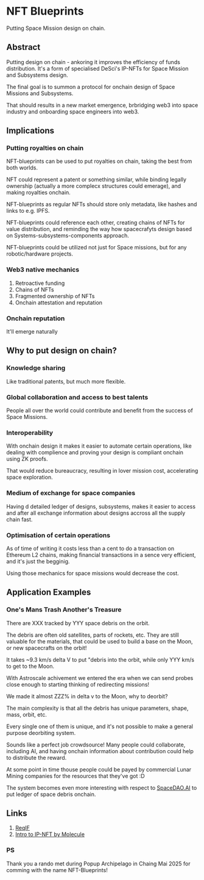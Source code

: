 # NFT Blueprints

Putting Space Mission design on chain.

## Abstract

Putting design on chain - ankoring it improves the efficiency of funds distribution. It's a form of specialised DeSci's IP-NFTs for Space Mission and Subsystems design.

The final goal is to summon a protocol for onchain design of Space Missions and Subsystems. 

That should results in a new market emergence, brbridging web3 into space industry and onboarding space engineers into web3.

## Implications

### Putting royalties on chain

NFT-blueprints can be used to put royalties on chain, taking the best from both worlds.

NFT could represent a patent or something similar, while binding legally ownership (actually a more complecx structures could emerage), and making royalties onchain.

NFT-blueprints as regular NFTs should store only metadata, like hashes and links to e.g. IPFS. 

NFT-blueprints could reference each other, creating chains of NFTs for value distribution, and reminding the way how spacecrafyts design based on Systems-subsystems-components approach.

NFT-blueprints could be utilized not just for Space missions, but for any robotic/hardware projects.

### Web3 native mechanics

1. Retroactive funding
2. Chains of NFTs
3. Fragmented ownership of NFTs
4. Onchain attestation and reputation

### Onchain reputation

It'll emerge naturally

## Why to put design on chain?

### Knowledge sharing

Like traditional patents, but much more flexible.

### Global collaboration and access to best talents

People all over the world could contribute and benefit from the success of Space Missions.

### Interoperability

With onchain design it makes it easier to automate certain operations, like dealing with complience and proving your design is compliant onchain using ZK proofs.

That would reduce bureaucracy, resulting in lover mission cost, accelerating space exploration.

### Medium of exchange for space companies

Having d detailed ledger of designs, subsystems, makes it easier to access and after all exchange information about designs accross all the supply chain fast.

### Optimisation of certain operations

As of time of writing it costs less than a cent to do a transaction on Ethereum L2 chains, making financial transactions in a sence very efficient, and it's just the begginig. 

Using those mechanics for space missions would decrease the cost.

## Application Examples

### One's Mans Trash Another's Treasure

There are XXX tracked by YYY space debris on the orbit.

The debris are often old satellites, parts of rockets, etc. They are still valuable for the materials, that could be used to build a base on the Moon, or new spacecrafts on the orbit!

It takes ~9.3 km/s delta V to put "debris into the orbit, while only YYY km/s to get to the Moon.

With Astroscale achivement we entered the era when we can send probes close enough to starting thinking of redirecting missions!

We made it almost ZZZ% in delta v to the Moon, why to deorbit? 

The main complexity is that all the debris has unique parameters, shape, mass, orbit, etc.

Every single one of them is unique, and it's not possible to make a general purpose deorbiting system.

Sounds like a perfect job crowdsource! Many people could collaborate, including AI, and having onchain information about contribution could help to distribute the reward. 

At some point in time thouse people could be payed by commercial Lunar Mining companies for the resources that they've got :D

The system becomes even more interesting with respect to [SpaceDAO.AI](https://spacedao.ai/) to put ledger of space debris onchain.

## Links

1. [ReqIF](https://en.wikipedia.org/wiki/Requirements_Interchange_Format)
2. [Intro to IP-NFT by Molecule](https://docs.molecule.to/documentation/ip-nfts/intro-to-ip-nft)

### PS

Thank you a rando met during Popup Archipelago in Chaing Mai 2025 for comming with the name NFT-Blueprints!